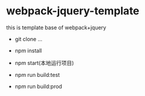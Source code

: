 # webpack-jquery-template

this is template base of webpack+jquery

* git clone ...

* npm install

* npm start(本地运行项目)

* npm run build:test

* npm run build:prod